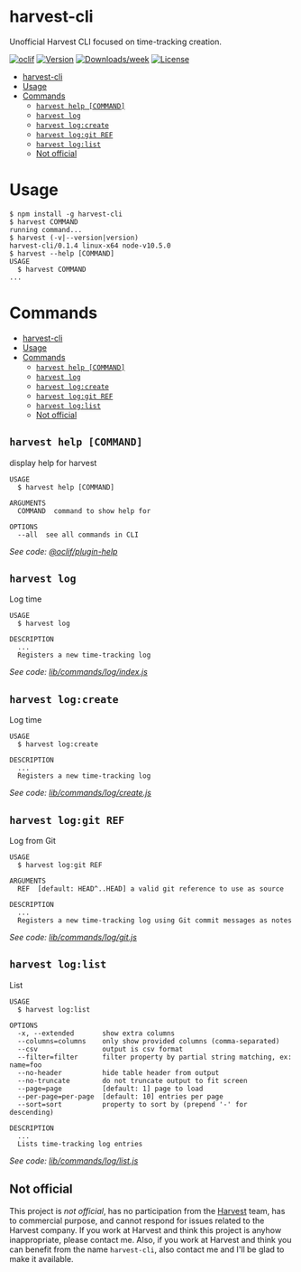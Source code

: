 # harvest-cli

Unofficial Harvest CLI focused on time-tracking creation.

[![oclif](https://img.shields.io/badge/cli-oclif-brightgreen.svg)](https://oclif.io)
[![Version](https://img.shields.io/npm/v/harvest-cli.svg)](https://npmjs.org/package/harvest-cli)
[![Downloads/week](https://img.shields.io/npm/dw/harvest-cli.svg)](https://npmjs.org/package/harvest-cli)
[![License](https://img.shields.io/npm/l/harvest-cli.svg)](https://github.com/lucasconstantino/harvest-cli/blob/master/package.json)

<!-- toc -->

- [harvest-cli](#harvest-cli)
- [Usage](#usage)
- [Commands](#commands)
  - [`harvest help [COMMAND]`](#harvest-help-command)
  - [`harvest log`](#harvest-log)
  - [`harvest log:create`](#harvest-logcreate)
  - [`harvest log:git REF`](#harvest-loggit-ref)
  - [`harvest log:list`](#harvest-loglist)
  - [Not official](#not-official)
    <!-- tocstop -->

# Usage

<!-- usage -->

```sh-session
$ npm install -g harvest-cli
$ harvest COMMAND
running command...
$ harvest (-v|--version|version)
harvest-cli/0.1.4 linux-x64 node-v10.5.0
$ harvest --help [COMMAND]
USAGE
  $ harvest COMMAND
...
```

<!-- usagestop -->

# Commands

<!-- commands -->

- [harvest-cli](#harvest-cli)
- [Usage](#usage)
- [Commands](#commands)
  - [`harvest help [COMMAND]`](#harvest-help-command)
  - [`harvest log`](#harvest-log)
  - [`harvest log:create`](#harvest-logcreate)
  - [`harvest log:git REF`](#harvest-loggit-ref)
  - [`harvest log:list`](#harvest-loglist)
  - [Not official](#not-official)

## `harvest help [COMMAND]`

display help for harvest

```
USAGE
  $ harvest help [COMMAND]

ARGUMENTS
  COMMAND  command to show help for

OPTIONS
  --all  see all commands in CLI
```

_See code: [@oclif/plugin-help](https://github.com/oclif/plugin-help/blob/v2.1.6/src/commands/help.ts)_

## `harvest log`

Log time

```
USAGE
  $ harvest log

DESCRIPTION
  ...
  Registers a new time-tracking log
```

_See code: [lib/commands/log/index.js](https://github.com/lucasconstantino/harvest-cli/blob/v0.1.4/lib/commands/log/index.js)_

## `harvest log:create`

Log time

```
USAGE
  $ harvest log:create

DESCRIPTION
  ...
  Registers a new time-tracking log
```

_See code: [lib/commands/log/create.js](https://github.com/lucasconstantino/harvest-cli/blob/v0.1.4/lib/commands/log/create.js)_

## `harvest log:git REF`

Log from Git

```
USAGE
  $ harvest log:git REF

ARGUMENTS
  REF  [default: HEAD^..HEAD] a valid git reference to use as source

DESCRIPTION
  ...
  Registers a new time-tracking log using Git commit messages as notes
```

_See code: [lib/commands/log/git.js](https://github.com/lucasconstantino/harvest-cli/blob/v0.1.4/lib/commands/log/git.js)_

## `harvest log:list`

List

```
USAGE
  $ harvest log:list

OPTIONS
  -x, --extended       show extra columns
  --columns=columns    only show provided columns (comma-separated)
  --csv                output is csv format
  --filter=filter      filter property by partial string matching, ex: name=foo
  --no-header          hide table header from output
  --no-truncate        do not truncate output to fit screen
  --page=page          [default: 1] page to load
  --per-page=per-page  [default: 10] entries per page
  --sort=sort          property to sort by (prepend '-' for descending)

DESCRIPTION
  ...
  Lists time-tracking log entries
```

_See code: [lib/commands/log/list.js](https://github.com/lucasconstantino/harvest-cli/blob/v0.1.4/lib/commands/log/list.js)_

<!-- commandsstop -->

## Not official

This project is _not official_, has no participation from the [Harvest](https://www.getharvest.com/) team, has to commercial purpose, and cannot respond for issues related to the Harvest company. If you work at Harvest and think this project is anyhow inappropriate, please contact me. Also, if you work at Harvest and think you can benefit from the name `harvest-cli`, also contact me and I'll be glad to make it available.
